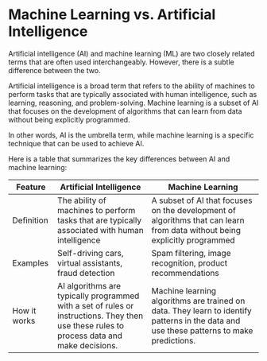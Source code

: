 # Machine Learning vs. Artificial Intelligence

Artificial intelligence (AI) and machine learning (ML) are two closely related terms that are often used interchangeably. However, there is a subtle difference between the two.

Artificial intelligence is a broad term that refers to the ability of machines to perform tasks that are typically associated with human intelligence, such as learning, reasoning, and problem-solving. Machine learning is a subset of AI that focuses on the development of algorithms that can learn from data without being explicitly programmed.

In other words, AI is the umbrella term, while machine learning is a specific technique that can be used to achieve AI.

Here is a table that summarizes the key differences between AI and machine learning:

| Feature      | Artificial Intelligence                                                                                                                   | Machine Learning                                                                                                                         |
|--------------|-------------------------------------------------------------------------------------------------------------------------------------------|------------------------------------------------------------------------------------------------------------------------------------------|
| Definition   | The ability of machines to perform tasks that are typically associated with human intelligence                                            | A subset of AI that focuses on the development of algorithms that can learn from data without being explicitly programmed                |
| Examples     | Self-driving cars, virtual assistants, fraud detection                                                                                    | Spam filtering, image recognition, product recommendations                                                                               |
| How it works | AI algorithms are typically programmed with a set of rules or instructions. They then use these rules to process data and make decisions. | Machine learning algorithms are trained on data. They learn to identify patterns in the data and use these patterns to make predictions. |

